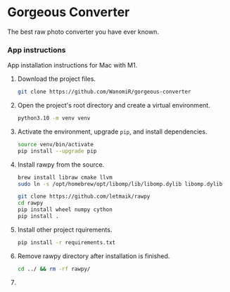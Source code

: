 # Gorgeous Converter
The best raw photo converter you have ever known.


### App instructions
App installation instructions for Mac with M1.
1. Download the project files.
    ```bash
   git clone https://github.com/WanomiR/gorgeous-converter
   ```
2. Open the project's root directory and create a virtual environment.
	```bash
	python3.10 -m venv venv
	```
3. Activate the environment, upgrade `pip`, and install dependencies.
	```bash
	source venv/bin/activate
	pip install --upgrade pip
	```
4. Install rawpy from the source.
    ```bash
    brew install libraw cmake llvm
    sudo ln -s /opt/homebrew/opt/libomp/lib/libomp.dylib libomp.dylib

    git clone https://github.com/letmaik/rawpy
    cd rawpy
    pip install wheel numpy cython
    pip install .
    ```
5. Install other project rquirements.
    ```bash
    pip install -r requirements.txt
    ```
5. Remove rawpy directory after installation is finished.
    ```bash
   cd ../ && rm -rf rawpy/
   ```
6. 
